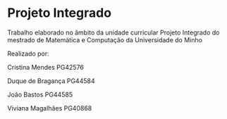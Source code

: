 # Projeto Integrado

Trabalho elaborado no âmbito da unidade curricular Projeto Integrado do mestrado de Matemática e Computação da Universidade do Minho

Realizado por:

Cristina Mendes PG42576

Duque de Bragança PG44584

João Bastos PG44585

Viviana Magalhães PG40868
